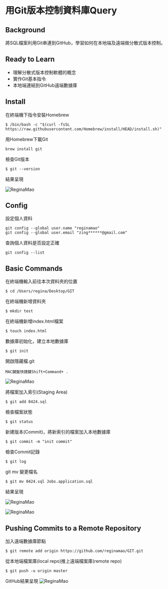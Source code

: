 # 用Git版本控制資料庫Query
## Background

將SQL檔案利用Git串連到GitHub，學習如何在本地端及遠端做分散式版本控制。

## Ready to Learn
* 理解分散式版本控制軟體的概念
* 實作Git基本指令
* 本地端連結到GitHub遠端數據庫

## Install
在終端機下指令安裝Homebrew
```
$ /bin/bash -c "$(curl -fsSL https://raw.githubusercontent.com/Homebrew/install/HEAD/install.sh)"
```

用Homebrew下載Git
```
brew install git
```

檢查Git版本
```
$ git --version
```

結果呈現

![ReginaMao](https://imgur.com/irdLDfp.png "install")

## Config

設定個人資料
```
git config --global user.name "reginamao"
git config --global user.email "zing******@gmail.com"
```

查詢個人資料是否設定正確
```
git config --list
```

## Basic Commands
在終端機輸入前往本次資料夾的位置
```
$ cd /Users/regina/Desktop/GIT
```

在終端機新增資料夾
```
$ mkdir test
```

在終端機新增index.html檔案
```
$ touch index.html
```

數據庫初始化，建立本地數據庫
```
$ git init
```

開啟隱藏檔.git
```
MAC鍵盤快捷鍵Shift+Command+ .
```
![ReginaMao](https://imgur.com/3Ww6bHw.png "install")

將檔案加入索引(Staging Area)
```
$ git add 0424.sql
```

檢查檔案狀態
```
$ git status
```

新建版本(Commit)，將新索引的檔案加入本地數據庫
```
$ git commit -m "init commit"
```

檢查Commit記錄
```
$ git log
```

git mv 變更檔名
```
$ git mv 0424.sql Jobs.application.sql
```

結果呈現

![ReginaMao](https://imgur.com/1APBhUS.png "basic")

![ReginaMao](https://imgur.com/pg4thTf.png "basic")

## Pushing Commits to a Remote Repository

加入遠端數據庫節點
```
$ git remote add origin https://github.com/reginamao/GIT.git
```

從本地端檔案庫(local repo)推上遠端檔案庫(remote repo)
```
$ git push -u origin master
```
GitHub結果呈現
![ReginaMao](https://imgur.com/xFKefrV.png "commit")
